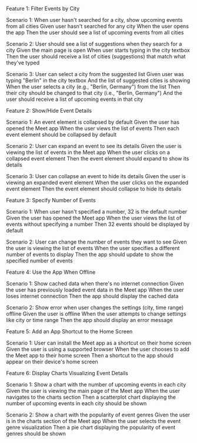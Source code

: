 Feature 1: Filter Events by City

Scenario 1: When user hasn't searched for a city, show upcoming events from all cities
Given user hasn't searched for any city
When the user opens the app
Then the user should see a list of upcoming events from all cities

Scenario 2: User should see a list of suggestions when they search for a city
Given the main page is open
When user starts typing in the city textbox
Then the user should receive a list of cities (suggestions) that match what they've typed

Scenario 3: User can select a city from the suggested list
Given user was typing "Berlin" in the city textbox
And the list of suggested cities is showing
When the user selects a city (e.g., "Berlin, Germany") from the list
Then their city should be changed to that city (i.e., "Berlin, Germany")
And the user should receive a list of upcoming events in that city

Feature 2: Show/Hide Event Details

Scenario 1: An event element is collapsed by default
Given the user has opened the Meet app
When the user views the list of events
Then each event element should be collapsed by default

Scenario 2: User can expand an event to see its details
Given the user is viewing the list of events in the Meet app
When the user clicks on a collapsed event element
Then the event element should expand to show its details

Scenario 3: User can collapse an event to hide its details
Given the user is viewing an expanded event element
When the user clicks on the expanded event element
Then the event element should collapse to hide its details

Feature 3: Specify Number of Events

Scenario 1: When user hasn't specified a number, 32 is the default number
Given the user has opened the Meet app
When the user views the list of events without specifying a number
Then 32 events should be displayed by default

Scenario 2: User can change the number of events they want to see
Given the user is viewing the list of events
When the user specifies a different number of events to display
Then the app should update to show the specified number of events

Feature 4: Use the App When Offline

Scenario 1: Show cached data when there's no internet connection
Given the user has previously loaded event data in the Meet app
When the user loses internet connection
Then the app should display the cached data

Scenario 2: Show error when user changes the settings (city, time range) offline
Given the user is offline
When the user attempts to change settings like city or time range
Then the app should display an error message

Feature 5: Add an App Shortcut to the Home Screen

Scenario 1: User can install the Meet app as a shortcut on their home screen
Given the user is using a supported browser
When the user chooses to add the Meet app to their home screen
Then a shortcut to the app should appear on their device's home screen

Feature 6: Display Charts Visualizing Event Details

Scenario 1: Show a chart with the number of upcoming events in each city
Given the user is viewing the main page of the Meet app
When the user navigates to the charts section
Then a scatterplot chart displaying the number of upcoming events in each city should be shown

Scenario 2: Show a chart with the popularity of event genres
Given the user is in the charts section of the Meet app
When the user selects the event genre visualization
Then a pie chart displaying the popularity of event genres should be shown
